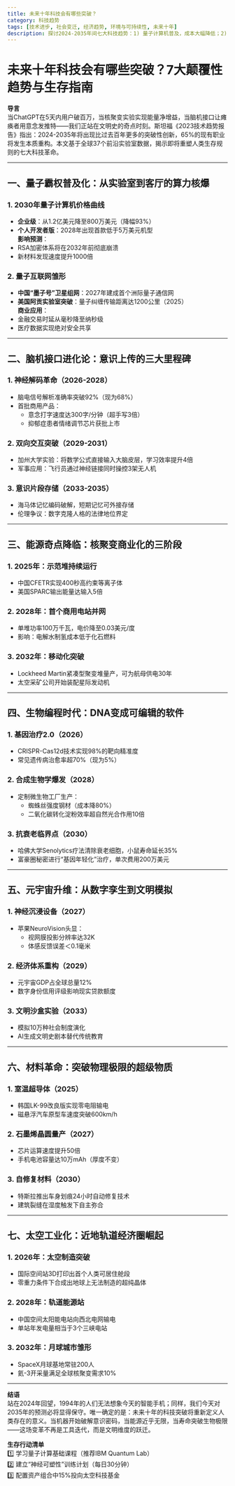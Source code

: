 ```yaml
---
title: 未来十年科技会有哪些突破？
category: 科技趋势
tags: [技术进步, 社会变迁, 经济趋势, 环境与可持续性, 未来十年]
description: 探讨2024-2035年间七大科技趋势：1) 量子计算机普及，成本大幅降低；2) 脑机接口技术进步，实现意念控制和情绪调节；3) 核聚变商业化，能源格局大变革；4) 生物编程兴起，基因编辑治愈遗传病；5) 元宇宙发展，数字孪生与文明模拟出现；6) 新材料如室温超导体及自修复材料的突破；7) 太空工业化，近地轨道经济圈形成。这些科技进步预示着人类文明的巨大飞跃。
---
```

# 未来十年科技会有哪些突破？7大颠覆性趋势与生存指南  

**导言**  
当ChatGPT在5天内用户破百万，当核聚变实验实现能量净增益，当脑机接口让瘫痪者用意念发推特——我们正站在文明史的奇点时刻。斯坦福《2023技术趋势报告》指出：2024-2035年将出现比过去百年更多的突破性创新，65%的现有职业将发生本质重构。本文基于全球37个前沿实验室数据，揭示即将重塑人类生存规则的七大科技革命。  

---

## 一、量子霸权普及化：从实验室到客厅的算力核爆  

### 1. 2030年量子计算机价格曲线  
- **企业级**：从1.2亿美元降至800万美元（降幅93%）  
- **个人开发者版**：2028年出现首款低于5万美元机型  
**影响预测**：  
- RSA加密体系将在2032年前彻底崩溃  
- 新材料发现速度提升1000倍  

### 2. 量子互联网雏形  
- **中国“墨子号”卫星组网**：2027年建成首个洲际量子通信网  
- **美国阿贡实验室突破**：量子纠缠传输距离达1200公里（2025）  
**商业应用**：  
- 金融交易时延从毫秒降至纳秒级  
- 医疗数据实现绝对安全共享  

---

## 二、脑机接口进化论：意识上传的三大里程碑  

### 1. 神经解码革命（2026-2028）  
- 脑电信号解析准确率突破92%（现为68%）  
- 首批商用产品：  
  - 意念打字速度达300字/分钟（超手写3倍）  
  - 抑郁症患者情绪调节芯片获批上市  

### 2. 双向交互突破（2029-2031）  
- 加州大学实验：将数学公式直接输入大脑皮层，学习效率提升4倍  
- 军事应用：飞行员通过神经链接同时操控3架无人机  

### 3. 意识片段存储（2033-2035）  
- 海马体记忆编码破解，短期记忆可外接存储  
- 伦理争议：数字克隆人格的法律地位界定  

---

## 三、能源奇点降临：核聚变商业化的三阶段  

### 1. 2025年：示范堆持续运行  
- 中国CFETR实现400秒高约束等离子体  
- 美国SPARC输出能量达输入5倍  

### 2. 2028年：首个商用电站并网  
- 单堆功率100万千瓦，电价降至0.03美元/度  
- 影响：电解水制氢成本低于化石燃料  

### 3. 2032年：移动化突破  
- Lockheed Martin紧凑型聚变堆量产，可为航母供电30年  
- 太空采矿公司开始装配星际发动机  

---

## 四、生物编程时代：DNA变成可编辑的软件  

### 1. 基因治疗2.0（2026）  
- CRISPR-Cas12d技术实现98%的靶向精准度  
- 常见遗传病治愈率超70%（现为5%）  

### 2. 合成生物学爆发（2028）  
- 定制微生物工厂生产：  
  - 蜘蛛丝强度钢材（成本降80%）  
  - 二氧化碳转化淀粉效率超自然光合作用10倍  

### 3. 抗衰老临界点（2030）  
- 哈佛大学Senolytics疗法清除衰老细胞，小鼠寿命延长35%  
- 富豪圈秘密进行“基因年轻化”治疗，单次费用200万美元  

---

## 五、元宇宙升维：从数字孪生到文明模拟  

### 1. 神经沉浸设备（2027）  
- 苹果NeuroVision头显：  
  - 视网膜投影分辨率达32K  
  - 体感反馈误差＜0.1毫米  

### 2. 经济体系重构（2029）  
- 元宇宙GDP占全球总量12%  
- 数字身份信用评级影响现实贷款额度  

### 3. 文明沙盒实验（2033）  
- 模拟10万种社会制度演化  
- AI生成文明史剧本替代传统教育  

---

## 六、材料革命：突破物理极限的超级物质  

### 1. 室温超导体（2025）  
- 韩国LK-99改良版实现零电阻输电  
- 磁悬浮汽车原型车速度突破600km/h  

### 2. 石墨烯晶圆量产（2027）  
- 芯片运算速度提升50倍  
- 手机电池容量达10万mAh（厚度不变）  

### 3. 自修复材料（2030）  
- 特斯拉推出车身划痕24小时自动修复技术  
- 建筑裂缝在湿度触发下自主弥合  

---

## 七、太空工业化：近地轨道经济圈崛起  

### 1. 2026年：太空制造突破  
- 国际空间站3D打印出首个人类可居住舱段  
- 零重力条件下合成出地球上无法制造的超纯晶体  

### 2. 2028年：轨道能源站  
- 中国空间太阳能电站向西北电网输电  
- 单站年发电量相当于3个三峡电站  

### 3. 2032年：月球城市雏形  
- SpaceX月球基地常驻200人  
- 氦-3开采量满足全球核聚变需求10%  

---

**结语**  
站在2024年回望，1994年的人们无法想象今天的智能手机；同样，我们今天对2035年的预测必将显得保守。唯一确定的是：未来十年的科技突破将重新定义人类存在的意义。当机器开始破解意识密码，当能源近乎无限，当寿命突破生物极限——这场变革不再是工具迭代，而是文明维度的跃迁。  

**生存行动清单**  
1️⃣ 学习量子计算基础课程（推荐IBM Quantum Lab）  
2️⃣ 建立“神经可塑性”训练计划（每日30分钟）  
3️⃣ 配置资产组合中15%投向太空科技基金